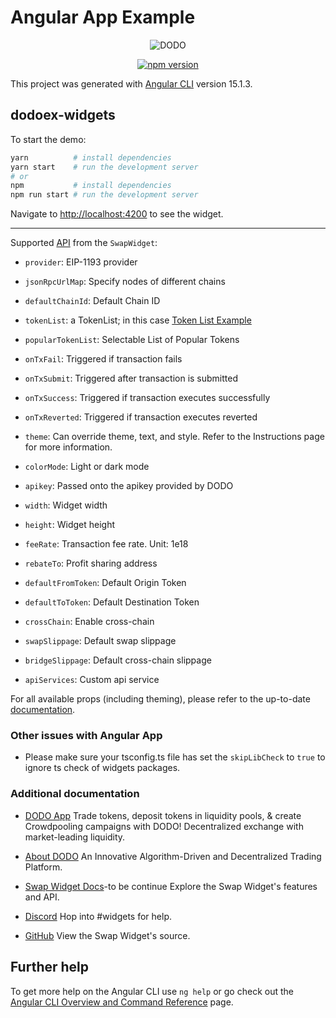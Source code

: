 # Angular App Example

<p align="center">
  <a>
    <img src="https://i.postimg.cc/W4q937Db/Logo.png" alt="DODO" />
  </a>
</p>

<p align="center">
<a href="https://www.npmjs.com/package/@dodoex/widgets"><img src="https://img.shields.io/npm/v/@dodoex/widgets" alt="npm version" /></a>
<p>

This project was generated with [Angular CLI](https://github.com/angular/angular-cli) version 15.1.3.

## dodoex-widgets

To start the demo:

```bash
yarn          # install dependencies
yarn start    # run the development server
# or
npm           # install dependencies
npm run start # run the development server
```

Navigate to [http://localhost:4200](http://localhost:4200) to see the widget.

---

Supported [API](https://docs.dodoex.io/english/developers/swap-widget/api) from the `SwapWidget`:

- `provider`: EIP-1193 provider
- `jsonRpcUrlMap`: Specify nodes of different chains
- `defaultChainId`: Default Chain ID

- `tokenList`: a TokenList; in this case [Token List Example](https://raw.githubusercontent.com/compound-finance/token-list/master/compound.tokenlist.json)
- `popularTokenList`: Selectable List of Popular Tokens

- `onTxFail`: Triggered if transaction fails
- `onTxSubmit`: Triggered after transaction is submitted
- `onTxSuccess`: Triggered if transaction executes successfully
- `onTxReverted`: Triggered if transaction executes reverted

- `theme`: Can override theme, text, and style. Refer to the Instructions page for more information.
- `colorMode`: Light or dark mode
- `apikey`: Passed onto the apikey provided by DODO
- `width`: Widget width
- `height`: Widget height
- `feeRate`: Transaction fee rate. Unit: 1e18
- `rebateTo`: Profit sharing address
- `defaultFromToken`: Default Origin Token
- `defaultToToken`: Default Destination Token
- `crossChain`: Enable cross-chain
- `swapSlippage`: Default swap slippage
- `bridgeSlippage`: Default cross-chain slippage
- `apiServices`: Custom api service

For all available props (including theming), please refer to the up-to-date [documentation](https://docs.dodoex.io/english/developers/swap-widget).

### Other issues with Angular App

- Please make sure your tsconfig.ts file has set the `skipLibCheck` to `true` to ignore ts check of widgets packages.

### Additional documentation

- [DODO App](https://app.dodoex.io/)
  Trade tokens, deposit tokens in liquidity pools, & create Crowdpooling campaigns with DODO! Decentralized exchange with market-leading liquidity.

- [About DODO](https://docs.dodoex.io/english/)
  An Innovative Algorithm-Driven and Decentralized Trading Platform.

- [Swap Widget Docs](https://docs.dodoex.io/english/)-to be continue
  Explore the Swap Widget's features and API.

- [Discord](https://discord.com/invite/tyKReUK)
  Hop into #widgets for help.

- [GitHub](https://github.com/DODOEX/widgets)
  View the Swap Widget's source.

## Further help

To get more help on the Angular CLI use `ng help` or go check out the [Angular CLI Overview and Command Reference](https://angular.io/cli) page.
